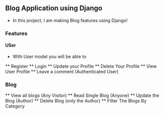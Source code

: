 ## Blog Application using Django

- In this project, I am making Blog features using Django!

### Features

#### USer 
- With User model you will be able to

** Register
** Login
** Update your Profile
** Delete Your Profile
** View User Profile
** Leave a comment (Authenticated User)



### Blog

** View all blogs (Any Visitor)
** Read Single Blog (Anyone)
** Update the Blog (Author)
** Delete Blog (only the Author)
** Filter The Blogs By Category